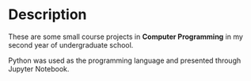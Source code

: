 # Description

These are some small course projects in __Computer Programming__ in my second year of undergraduate school.

Python was used as the programming language and presented through Jupyter Notebook.
